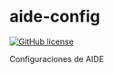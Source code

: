 # aide-config

[![GitHub license](https://sinfallas.files.wordpress.com/2016/02/gpl.png)](https://github.com/xanadu-linux/aide-config/blob/master/LICENSE)

Configuraciones de AIDE
